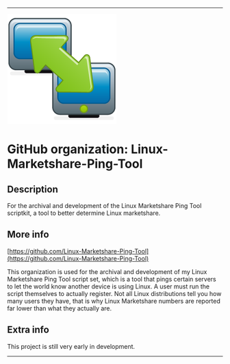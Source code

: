 
***

![PingTool.png failed to load. The file may be missing or corrupt. Check the file path for errors first.](/AdditionalInfo/2/Linux-Marketshare-Ping-Tool/PingTool.png)

# GitHub organization: Linux-Marketshare-Ping-Tool

## Description

For the archival and development of the Linux Marketshare Ping Tool scriptkit, a tool to better determine Linux marketshare.

## More info

[https://github.com/Linux-Marketshare-Ping-Tool](https://github.com/Linux-Marketshare-Ping-Tool)

This organization is used for the archival and development of my Linux Marketshare Ping Tool script set, which is a tool that pings certain servers to let the world know another device is using Linux. A user must run the script themselves to actually register. Not all Linux distributions tell you how many users they have, that is why Linux Marketshare numbers are reported far lower than what they actually are.

## Extra info

This project is still very early in development.

***
